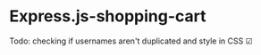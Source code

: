 # Express.js-shopping-cart

Todo: checking if usernames aren't duplicated and style in CSS  &#x2611;
